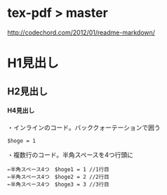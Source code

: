 # tex-pdf > master

<http://codechord.com/2012/01/readme-markdown/>

# H1見出し
## H2見出し 
#### H4見出し
	
・インラインのコード。バッククォーテーションで囲う

`$hoge = 1`

・複数行のコード。半角スペースを4つ行頭に

    ←半角スペース4つ　$hoge1 = 1 //1行目
    ←半角スペース4つ　$hoge2 = 2 //2行目
    ←半角スペース4つ　$hoge3 = 3 //3行目

